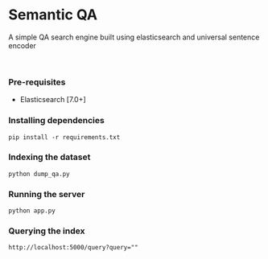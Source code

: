 # Semantic QA

A simple QA search engine built using elasticsearch and universal sentence encoder

<br>

### Pre-requisites

* Elasticsearch [7.0+]


### Installing dependencies

```
pip install -r requirements.txt
```

### Indexing the dataset

```
python dump_qa.py
```

### Running the server

```
python app.py
```

### Querying the index

```
http://localhost:5000/query?query=""
```
